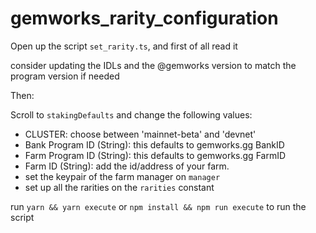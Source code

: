 # gemworks_rarity_configuration

Open up the script `set_rarity.ts`, and first of all read it

consider updating the IDLs and the @gemworks version to match the program version if needed

Then:

Scroll to `stakingDefaults` and change the following values:
+ CLUSTER: choose between 'mainnet-beta' and 'devnet'
+ Bank Program ID (String): this defaults to gemworks.gg BankID
+ Farm Program ID (String): this defaults to gemworks.gg FarmID
+ Farm ID (String): add the id/address of your farm.
+ set the keypair of the farm manager on `manager`
+ set up all the rarities on the `rarities` constant

run `yarn && yarn execute` or `npm install && npm run execute` to run the script
